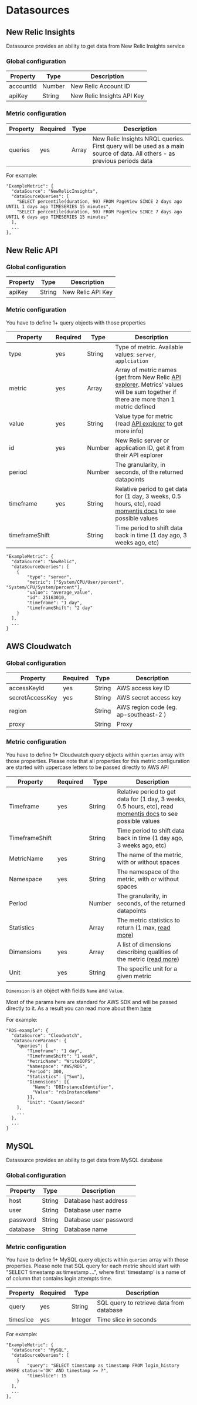 # Datasources


## New Relic Insights

Datasource provides an ability to get data from New Relic Insights service

### Global configuration

| Property       | Type   | Description                   |
|----------------|--------|-------------------------------|
| accountId      | Number | New Relic Account ID          |
| apiKey         | String | New Relic Insights API Key    |

### Metric configuration

| Property           | Required | Type          | Description                                             |
|--------------------|----------|---------------|---------------------------------------------------------|
| queries            | yes      | Array<String> | New Relic Insights NRQL queries. First query will be used as a main source of data. All others - as previous periods data                           |

For example:

```
"ExampleMetric": {
  "dataSource": "NewRelicInsights",
  "dataSourceQueries": [
    "SELECT percentile(duration, 90) FROM PageView SINCE 2 days ago UNTIL 1 days ago TIMESERIES 15 minutes",
    "SELECT percentile(duration, 90) FROM PageView SINCE 7 days ago UNTIL 6 days ago TIMESERIES 15 minutes"
  ],
  ...
},

```


## New Relic API

### Global configuration

| Property       | Type   | Description          |
|----------------|--------|----------------------|
| apiKey         | String | New Relic API Key    |


### Metric configuration

You have to define 1+ query objects with those properties

| Property           | Required | Type             | Description                                                    |
|--------------------|----------|------------------|----------------------------------------------------------------|
| type               | yes      | String           | Type of metric. Available values: `server`, `applciation`      |
| metric             | yes      | Array<String>    | Array of metric names (get from New Relic [API explorer](https://rpm.newrelic.com/api/explore). Metrics' values will be sum together if there are more than 1 metric defined|
| value              | yes      | String           | Value type for metric (read [API explorer](https://rpm.newrelic.com/api/explore) to get more info) |
| id                 | yes      | Number           | New Relic server or application ID, get it from their API explorer        |
| period             |          | Number           | The granularity, in seconds, of the returned datapoints        |
| timeframe          | yes      | String           | Relative period to get data for (1 day, 3 weeks, 0.5 hours, etc), read [momentjs docs](http://momentjs.com/docs/#/manipulating/add/) to see possible values  |
| timeframeShift     |          | String           | Time period to shift data back in time (1 day ago, 3 weeks ago, etc) |


```
"ExampleMetric": {
  "dataSource": "NewRelic",
  "dataSourceQueries": [
    {
		"type": "server",
		"metric": ["System/CPU/User/percent", "System/CPU/System/percent"],
		"value": "average_value",
		"id": 25163010,
		"timeframe": "1 day",
		"timeframeShift": "2 day"
	}
  ],
  ...
}

```


## AWS Cloudwatch

### Global configuration

| Property          | Required | Type   | Description                           |
|-------------------|----------|--------|---------------------------------------|
| accessKeyId       | yes      | String | AWS access key ID                     |
| secretAccessKey   | yes      | String | AWS secret access key                 |
| region            |          | String | AWS region code (eg. ap-southeast-2 ) |
| proxy             |          | String | Proxy                                 |

### Metric configuration

You have to define 1+ Cloudwatch query objects within `queries` array with those properties.
Please note that all properties for this metric configuration are started with uppercase letters to be passed directly to AWS API

| Property           | Required | Type             | Description                                                    |
|--------------------|----------|------------------|----------------------------------------------------------------|
| Timeframe          | yes      | String           | Relative period to get data for (1 day, 3 weeks, 0.5 hours, etc), read [momentjs docs](http://momentjs.com/docs/#/manipulating/add/) to see possible values  |
| TimeframeShift     |          | String           | Time period to shift data back in time (1 day ago, 3 weeks ago, etc) |
| MetricName         | yes      | String           | The name of the metric, with or without spaces                 |
| Namespace          | yes      | String           | The namespace of the metric, with or without spaces            |
| Period             |          | Number           | The granularity, in seconds, of the returned datapoints        |
| Statistics         |          | Array<String>    | The metric statistics to return (1 max, [read more](http://docs.aws.amazon.com/AmazonCloudWatch/latest/monitoring/cloudwatch_concepts.html#Statistic))|
| Dimensions         | yes      | Array<Dimension> | A list of dimensions describing qualities of the metric ([read more](http://docs.aws.amazon.com/AmazonCloudWatch/latest/monitoring/CW_Support_For_AWS.html))
| Unit               | yes      | String           | The specific unit for a given metric                           |

`Dimension` is an object with fields `Name` and `Value`.

Most of the params here are standard for AWS SDK and will be passed directly to it.
As a result you can read more about them [here](http://docs.aws.amazon.com/AWSJavaScriptSDK/latest/AWS/CloudWatch.html#getMetricStatistics-property)

For example:

```
"RDS-example": {
  "dataSource": "Cloudwatch",
  "dataSourceParams": {
  	"queries": [
		"Timeframe": "1 day",
		"TimeframeShift": "1 week",
		"MetricName": "WriteIOPS",
		"Namespace": "AWS/RDS",
		"Period": 300,
		"Statistics": ["Sum"],
		"Dimensions": [{
		  "Name": "DBInstanceIdentifier",
		  "Value": "rdsInstanceName"
		}],
		"Unit": "Count/Second"
	],
	...
  },
  ...
}

```


## MySQL

Datasource provides an ability to get data from MySQL database

### Global configuration

| Property       | Type   | Description                               |
|----------------|--------|-------------------------------------------|
| host           | String | Database hast address                     |
| user           | String | Database user name                        |
| password       | String | Database user password                    |
| database       | String | Database name                             |


### Metric configuration

You have to define 1+ MySQL query objects within `queries` array with those properties.
Please note that SQL query for each metric should start with "SELECT timestamp as timestamp ...", where first 'timestamp' is a name of of column that contains login attempts time.

| Property           | Required | Type          | Description                                             |
|--------------------|----------|---------------|---------------------------------------------------------|
| query              | yes      | String        | SQL query to retrieve data from database                |
| timeslice          | yes      | Integer       | Time slice in seconds                                    |

For example:

```			
"ExampleMetric": {
  "dataSource": "MySQL",
  "dataSourceQueries": [
  	{
        "query": "SELECT timestamp as timestamp FROM login_history WHERE status!='OK' AND timestamp >= ?",
    	"timeslice": 15
    }
  ],
  ...
},

```